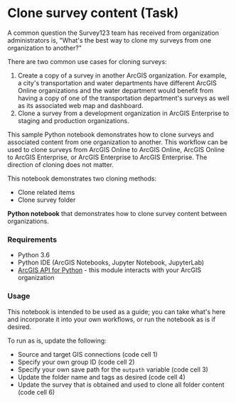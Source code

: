 # Clone survey content (Task)

A common question the Survey123 team has received from organization administrators is, "What's the best way to clone my surveys from one organization to another?"

There are two common use cases for cloning surveys:
1. Create a copy of a survey in another ArcGIS organization. For example, a city's transportation and water departments have different ArcGIS Online organizations and the water department would benefit from having a copy of one of the transportation department's surveys as well as its associated web map and dashboard.
2. Clone a survey from a development organization in ArcGIS Enterprise to staging and production organizations.

This sample Python notebook demonstrates how to clone surveys and associated content from one organization to another. This workflow can be used to clone surveys from ArcGIS Online to ArcGIS Online, ArcGIS Online to ArcGIS Enterprise, or ArcGIS Enterprise to ArcGIS Enterprise. The direction of cloning does not matter.

This notebook demonstrates two cloning methods:

- Clone related items
- Clone survey folder

**Python notebook** that demonstrates how to clone survey content between organizations.

### Requirements
- Python 3.6
- Python IDE (ArcGIS Notebooks, Jupyter Notebook, JupyterLab)
- [ArcGIS API for Python](https://developers.arcgis.com/python/) - this module interacts with your ArcGIS organization

### Usage

This notebook is intended to be used as a guide; you can take what's here and incorporate it into your own workflows, or run the notebook as is if desired. 

To run as is, update the following:

- Source and target GIS connections (code cell 1)
- Specify your own group ID (code cell 2)
- Specify your own save path for the `outpath` variable (code cell 3)
- Update the folder name and tags as desired (code cell 4)
- Update the survey that is obtained and used to clone all folder content (code cell 6)
